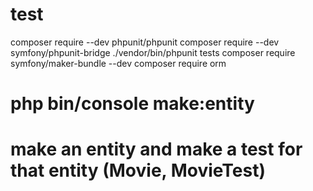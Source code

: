 # test
composer require --dev phpunit/phpunit
composer require --dev symfony/phpunit-bridge
./vendor/bin/phpunit tests
composer require symfony/maker-bundle --dev
composer require orm

# php bin/console make:entity
# make an entity and make a test for that entity (Movie, MovieTest)

<!-- Rename ./git/hooks/pre-commit.sample to pre-commit
if ./vendor/bin/phpunit; then
	echo "Tests passed"
else
	echo "Tests failed"
    exit 1
fi 
-->